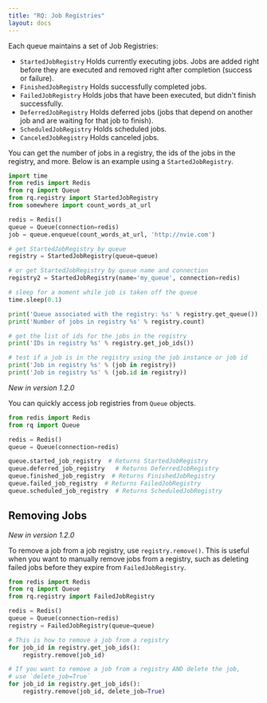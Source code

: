 ```yaml
---
title: "RQ: Job Registries"
layout: docs
---
```


Each queue maintains a set of Job Registries:
* `StartedJobRegistry` Holds currently executing jobs. Jobs are added right before they are
executed and removed right after completion (success or failure).
* `FinishedJobRegistry` Holds successfully completed jobs.
* `FailedJobRegistry` Holds jobs that have been executed, but didn't finish successfully.
* `DeferredJobRegistry` Holds deferred jobs (jobs that depend on another job and are waiting for that
job to finish).
* `ScheduledJobRegistry` Holds scheduled jobs.
* `CanceledJobRegistry` Holds canceled jobs.

You can get the number of jobs in a registry, the ids of the jobs in the registry, and more.
Below is an example using a `StartedJobRegistry`.
```python
import time
from redis import Redis
from rq import Queue
from rq.registry import StartedJobRegistry
from somewhere import count_words_at_url

redis = Redis()
queue = Queue(connection=redis)
job = queue.enqueue(count_words_at_url, 'http://nvie.com')

# get StartedJobRegistry by queue
registry = StartedJobRegistry(queue=queue)

# or get StartedJobRegistry by queue name and connection
registry2 = StartedJobRegistry(name='my_queue', connection=redis)

# sleep for a moment while job is taken off the queue
time.sleep(0.1)

print('Queue associated with the registry: %s' % registry.get_queue())
print('Number of jobs in registry %s' % registry.count)

# get the list of ids for the jobs in the registry
print('IDs in registry %s' % registry.get_job_ids())

# test if a job is in the registry using the job instance or job id
print('Job in registry %s' % (job in registry))
print('Job in registry %s' % (job.id in registry))
```

_New in version 1.2.0_

You can quickly access job registries from `Queue` objects.

```python
from redis import Redis
from rq import Queue

redis = Redis()
queue = Queue(connection=redis)

queue.started_job_registry  # Returns StartedJobRegistry
queue.deferred_job_registry   # Returns DeferredJobRegistry
queue.finished_job_registry  # Returns FinishedJobRegistry
queue.failed_job_registry  # Returns FailedJobRegistry
queue.scheduled_job_registry  # Returns ScheduledJobRegistry
```

## Removing Jobs

_New in version 1.2.0_

To remove a job from a job registry, use `registry.remove()`. This is useful
when you want to manually remove jobs from a registry, such as deleting failed
jobs before they expire from `FailedJobRegistry`.

```python
from redis import Redis
from rq import Queue
from rq.registry import FailedJobRegistry

redis = Redis()
queue = Queue(connection=redis)
registry = FailedJobRegistry(queue=queue)

# This is how to remove a job from a registry
for job_id in registry.get_job_ids():
    registry.remove(job_id)

# If you want to remove a job from a registry AND delete the job,
# use `delete_job=True`
for job_id in registry.get_job_ids():
    registry.remove(job_id, delete_job=True)
```
